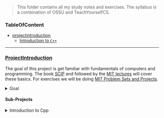 > This folder contains all my study notes and exercises. The syllabus is a combination of OSSU and TeachYourselfCS.

### TableOfContent

- [projectintroduction](https://github.com/kana800/myProjects/tree/master/study#projectintroduction)
	- [Introduction to `C++`](https://github.com/kana800/myProjects/tree/master/study#sub-projects)

---

### [ProjectIntroduction](https://github.com/kana800/myProjects/tree/master/study/projectintroduction)

The goal of this project is get familiar with fundamentals of computers and programming. The book [SCIP](https://mitpress.mit.edu/sites/default/files/sicp/full-text/book/book.html) and followed by the [MIT lectures](http://ocw.mit.edu/courses/electrical-engineering-and-computer-science/6-001-structure-and-interpretation-of-computer-programs-spring-2005/video-lectures/) will cover these basics.
For exercises we will be doing [MIT Problem Sets and Projects](https://ocw.mit.edu/courses/electrical-engineering-and-computer-science/6-001-structure-and-interpretation-of-computer-programs-spring-2005/projects/).


<details>

<summary>Goal</summary>

- [ ] Finish the syllabus within 1-2 months, (started on Oct 09th 2021)

</details>

#### Sub-Projects

<details>
<summary>Introduction to Cpp</summary>

This is a fast paced introductory course to `C++` programming language. We will be following the [MIT's 6.096 Course](https://ocw.mit.edu/courses/electrical-engineering-and-computer-science/6-096-introduction-to-c-january-iap-2011/index.htm). Note that this course doesnt contain any videos. I will be watching videos from youtube channels like [Cherno](https://www.youtube.com/c/TheChernoProject). For exercises we will be doing projects from `1-Beginner`.

[link](https://github.com/kana800/myProjects/blob/master/study/projectintroduction/introductiontocpp)

</details>

